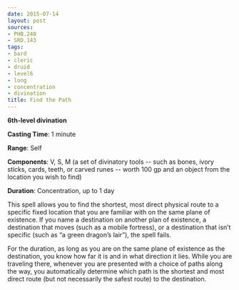 ```yaml
---
date: 2015-07-14
layout: post
sources:
- PHB.240
- SRD.143
tags:
- bard
- cleric
- druid
- level6
- long
- concentration
- divination
title: Find the Path
---
```


**6th-level divination**

**Casting Time**: 1 minute

**Range**: Self

**Components**: V, S, M (a set of divinatory tools -- such as bones, ivory sticks, cards, teeth, or carved runes -- worth 100 gp and an object from the location you wish to find)

**Duration**: Concentration, up to 1 day

This spell allows you to find the shortest, most direct physical route to a specific fixed location that you are familiar with on the same plane of existence. If you name a destination on another plan of existence, a destination that moves (such as a mobile fortress), or a destination that isn’t specific (such as “a green dragon’s lair”), the spell fails.

For the duration, as long as you are on the same plane of existence as the destination, you know how far it is and in what direction it lies. While you are traveling there, whenever you are presented with a choice of paths along the way, you automatically determine which path is the shortest and most direct route (but not necessarily the safest route) to the destination.
